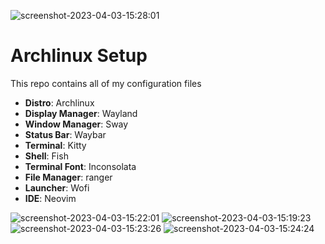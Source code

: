 ![screenshot-2023-04-03-15:28:01](https://user-images.githubusercontent.com/76392150/229469534-e4a1a36b-48e1-4b92-a2c5-ca7357b6b87c.png)
# Archlinux Setup

This repo contains all of my configuration files

- **Distro**: Archlinux
- **Display Manager**: Wayland
- **Window Manager**: Sway
- **Status Bar**: Waybar
- **Terminal**: Kitty
- **Shell**: Fish
- **Terminal Font**: Inconsolata
- **File Manager**: ranger
- **Launcher**: Wofi
- **IDE**: Neovim

![screenshot-2023-04-03-15:22:01](https://user-images.githubusercontent.com/76392150/229467924-7dccf0bc-cd26-4f2d-832d-995f5f4d8662.png)
![screenshot-2023-04-03-15:19:23](https://user-images.githubusercontent.com/76392150/229467356-c25974b0-3ab3-4f7d-aff3-49840c2dea8a.png)
![screenshot-2023-04-03-15:23:26](https://user-images.githubusercontent.com/76392150/229468265-940c85b8-a4c4-4e88-aee4-2ecdbed82f1f.png)
![screenshot-2023-04-03-15:24:24](https://user-images.githubusercontent.com/76392150/229468524-80cb186d-fc4e-4b2f-b54d-bb23be0192fa.png)
